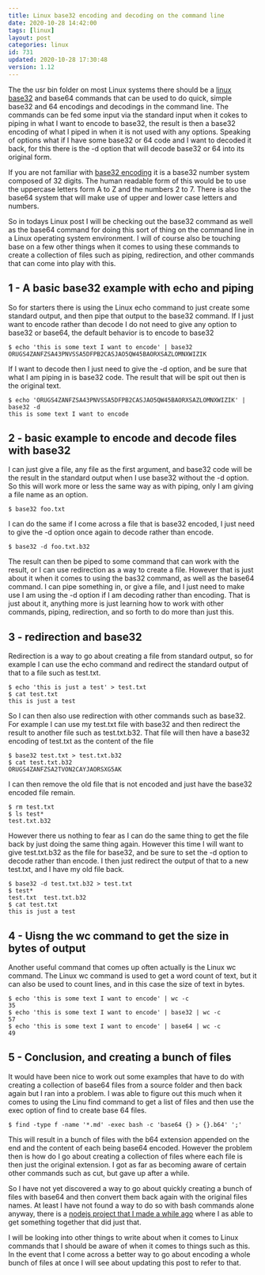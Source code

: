 ```yaml
---
title: Linux base32 encoding and decoding on the command line
date: 2020-10-28 14:42:00
tags: [linux]
layout: post
categories: linux
id: 731
updated: 2020-10-28 17:30:48
version: 1.12
---
```


The the usr bin folder on most Linux systems there should be a [linux base32](https://man7.org/linux/man-pages/man1/base32.1.html) and base64 commands that can be used to do quick, simple base32 and 64 encodings and decodings in the command line. The commands can be fed some input via the standard input when it cokes to piping in what I want to encode to base32, the result is then a base32 encoding of what I piped in when it is not used with any options. Speaking of options what if I have some base32 or 64 code and I want to decoded it back, for this there is the -d option that will decode base32 or 64 into its original form.

If you are not familiar with [base32 encoding](https://en.wikipedia.org/wiki/Base32) it is a base32 number system composed of 32 digits. The human readable form of this would be to use the uppercase letters form A to Z and the numbers 2 to 7. There is also the base64 system that will make use of upper and lower case letters and numbers.

So in todays Linux post I will be checking out the base32 command as well as the base64 command for doing this sort of thing on the command line in a Linux operating system environment. I will of course also be touching base on a few other things when it comes to using these commands to create a collection of files such as piping, redirection, and other commands that can come into play with this. 

<!-- more -->

## 1 - A basic base32 example with echo and piping

So for starters there is using the Linux echo command to just create some standard output, and then pipe that output to the base32 command. If I just want to encode rather than decode I do not need to give any option to base32 or base64, the default behavior is to encode to base32

```
$ echo 'this is some text I want to encode' | base32
ORUGS4ZANFZSA43PNVSSA5DFPB2CASJAO5QW45BAORXSAZLOMNXWIZIK
```

If I want to decode then I just need to give the -d option, and be sure that what I am piping in is base32 code. The result that will be spit out then is the original text.

```
$ echo 'ORUGS4ZANFZSA43PNVSSA5DFPB2CASJAO5QW45BAORXSAZLOMNXWIZIK' | base32 -d
this is some text I want to encode
```

## 2 - basic example to encode and decode files with base32

I can just give a file, any file as the first argument, and base32 code will be the result in the standard output when I use base32 without the -d option. So this will work more or less the same way as with piping, only I am giving a file name as an option.

```
$ base32 foo.txt
```

I can do the same if I come across a file that is base32 encoded, I just need to give the -d option once again to decode rather than encode.

```
$ base32 -d foo.txt.b32
```

The result can then be piped to some command that can work with the result, or I can use redirection as a way to create a file. However that is just about it when it comes to using the bas32 command, as well as the base64 command. I can pipe something in, or give a file, and I just need to make use I am using the -d option if I am decoding rather than encoding. That is just about it, anything more is just learning how to work with other commands, piping, redirection, and so forth to do more than just this.

## 3 - redirection and base32

Redirection is a way to go about creating a file from standard output, so for example I can use the echo command and redirect the standard output of that to a file such as test.txt.

```
$ echo 'this is just a test' > test.txt
$ cat test.txt
this is just a test
```

So I can then also use redirection with other commands such as base32. For example I can use my test.txt file with base32 and then redirect the result to another file such as test.txt.b32. That file will then have a base32 encoding of test.txt as the content of the file

```
$ base32 test.txt > test.txt.b32
$ cat test.txt.b32
ORUGS4ZANFZSA2TVON2CAYJAORSXG5AK
```

I can then remove the old file that is not encoded and just have the base32 encoded file remain. 

```
$ rm test.txt
$ ls test*
test.txt.b32
```

However there us nothing to fear as I can do the same thing to get the file back by just doing the same thing again. However this time I will want to give test.txt.b32 as the file for base32, and be sure to set the -d option to decode rather than encode. I then just redirect the output of that to a new test.txt, and I have my old file back.

```
$ base32 -d test.txt.b32 > test.txt
$ test*
test.txt  test.txt.b32
$ cat test.txt
this is just a test
```

## 4 - Uisng the wc command to get the size in bytes of output

Another useful command that comes up often actually is the Linux wc command. The Linux wc command is used to get a word count of text, but it can also be used to count lines, and in this case the size of text in bytes.

```
$ echo 'this is some text I want to encode' | wc -c
35
$ echo 'this is some text I want to encode' | base32 | wc -c
57
$ echo 'this is some text I want to encode' | base64 | wc -c
49
```

## 5 - Conclusion, and creating a bunch of files

It would have been nice to work out some examples that have to do with creating a collection of base64 files from a source folder and then back again but I ran into a problem. I was able to figure out this much when it comes to using the Linu find command to get a list of files and then use the exec option of find to create base 64 files.

```
$ find -type f -name '*.md' -exec bash -c 'base64 {} > {}.b64' ';'
```

This will result in a bunch of files with the b64 extension appended on the end and the content of each being base64 encoded. However the problem then is how do I go about creating a collection of files where each file is then just the original extension. I got as far as becoming aware of certain other commands such as cut, but gave up after a while.

So I have not yet discovered a way to go about quickly creating a bunch of files with base64 and then convert them back again with the original files names. At least I have not found a way to do so with bash commands alone anyway, there is a [nodejs project that I made a while ago](/2019/10/29/nodejs-cli-hexer/) where I as able to get something together that did just that.

I will be looking into other things to write about when it comes to Linux commands that I should be aware of when it comes to things such as this. In the event that I come across a better way to go about encoding a whole bunch of files at once I will see about updating this post to refer to that. 